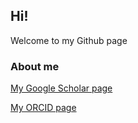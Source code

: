 ## Hi!

Welcome to my Github page

### About me

[My Google Scholar page](https://scholar.google.com/citations?user=9Vx-JTgAAAAJ&hl=en)

[My ORCID page](http://orcid.org/0000-0001-8353-3854)





